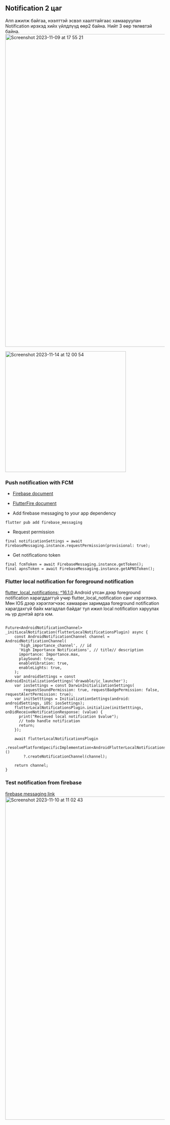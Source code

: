 ## Notification 2 цаг 

Апп ажилж байгаа, нээлттэй эсвэл хаалттайгаас хамааруулан Notification ирэхэд хийх үйлдлүүд өөр2 байна. Нийт 3 өөр төлөвтэй байна. 
<img width="986" alt="Screenshot 2023-11-09 at 17 55 21" src="https://github.com/buyka98/flutter-lesson/assets/92565391/c8c0b658-123f-4c1a-b936-43db9b266908">

<img width="381" alt="Screenshot 2023-11-14 at 12 00 54" src="https://github.com/buyka98/flutter-lesson/assets/92565391/fcf48095-c777-4493-8e7d-2b83a666f7ea">


### Push notification with FCM 
  - [Firebase document](https://firebase.google.com/docs/cloud-messaging/flutter/client)
  - [FlutterFire document](https://firebase.flutter.dev/docs/messaging/apple-integration/)

- Add firebase messaging to your app dependency 
```
flutter pub add firebase_messaging
```

- Request permission
```
final notificationSettings = await FirebaseMessaging.instance.requestPermission(provisional: true);
```

- Get notificationo token 
```
final fcmToken = await FirebaseMessaging.instance.getToken();
final apnsToken = await FirebaseMessaging.instance.getAPNSToken();
```
### Flutter local notification for foreground notification
[flutter_local_notifications: ^16.1.0](https://pub.dev/packages/flutter_local_notifications)
Android утсан дээр foreground notification харагддаггүй учир flutter_local_notification санг хэрэглэнэ. 
Мөн IOS дээр хэрэглэгчээс хамааран заримдаа foreground notification харагдахгүй байх магадлал байдаг тул ижил local notification харуулах нь үр дүнтэй арга юм. 
```

Future<AndroidNotificationChannel> _initLocalNotification(flutterLocalNotificationsPlugin) async {
    const AndroidNotificationChannel channel = AndroidNotificationChannel(
      'high_importance_channel', // id
      'High Importance Notifications', // title// description
      importance: Importance.max,
      playSound: true,
      enableVibration: true,
      enableLights: true,
    );
    var androidSettings = const AndroidInitializationSettings('drawable/ic_launcher');
    var iosSettings = const DarwinInitializationSettings(
        requestSoundPermission: true, requestBadgePermission: false, requestAlertPermission: true);
    var initSetttings = InitializationSettings(android: androidSettings, iOS: iosSettings);
    flutterLocalNotificationsPlugin.initialize(initSetttings, onDidReceiveNotificationResponse: (value) {
      print("Recieved local notification $value");
      // todo handle notification
      return;
    });

    await flutterLocalNotificationsPlugin
        .resolvePlatformSpecificImplementation<AndroidFlutterLocalNotificationsPlugin>()
        ?.createNotificationChannel(channel);

    return channel;
}
```
### Test notification from firebase 
[firebase messaging link](https://console.firebase.google.com/u/0/project/proj1021/notification/compose)
<img width="1019" alt="Screenshot 2023-11-10 at 11 02 43" src="https://github.com/buyka98/flutter-lesson/assets/92565391/74a2fb25-e8d7-4b43-a4af-fb324664f640">

